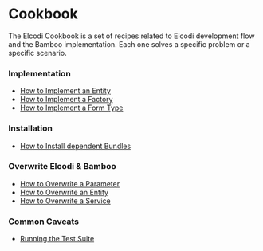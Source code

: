 Cookbook
========

The Elcodi Cookbook is a set of recipes related to Elcodi development flow and
the Bamboo implementation. Each one solves a specific problem or a specific
scenario.

### Implementation

* [How to Implement an Entity](implementation/entity.md)
* [How to Implement a Factory](implementation/factory.md)
* [How to Implement a Form Type](implementation/form-type.md)

### Installation

* [How to Install dependent Bundles](installation/dependent-bundles.md)

### Overwrite Elcodi & Bamboo

* [How to Overwrite a Parameter](overwrite/parameter.md)
* [How to Overwrite an Entity](overwrite/entity.md)
* [How to Overwrite a Service](overwrite/service.md)

### Common Caveats

* [Running the Test Suite](caveats/test-suite.md)
